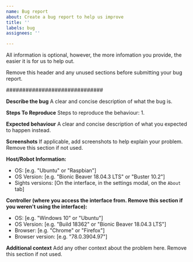 ```yaml
---
name: Bug report
about: Create a bug report to help us improve
title: ''
labels: bug
assignees: ''

---
```


All information is optional, however, the more infomation you provide, the easier it is for us to help out.

Remove this header and any unused sections before submitting your bug report.

##############################

**Describe the bug**
A clear and concise description of what the bug is.

**Steps To Reproduce**
Steps to reproduce the behaviour:
1. 

**Expected behaviour**
A clear and concise description of what you expected to happen instead.

**Screenshots**
If applicable, add screenshots to help explain your problem. Remove this section if not used.

**Host/Robot Information:**
 - OS: [e.g. "Ubuntu" or "Raspbian"]
 - OS Version: [e.g. "Bionic Beaver 18.04.3 LTS" or "Buster 10.2"]
 - Sights versions: [On the interface, in the settings modal, on the `About` tab]

**Controller (where you access the interface from. Remove this section if you weren't using the interface):**
 - OS: [e.g. "Windows 10" or "Ubuntu"]
 - OS Version: [e.g. "Build 18362" or "Bionic Beaver 18.04.3 LTS"]
 - Browser: [e.g. "Chrome" or "Firefox"]
 - Browser version: [e.g. "78.0.3904.97"]

**Additional context**
Add any other context about the problem here. Remove this section if not used.
